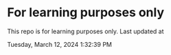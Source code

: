 # For learning purposes only
This repo is for learning purposes only.
Last updated at

Tuesday, March 12, 2024 1:32:39 PM

